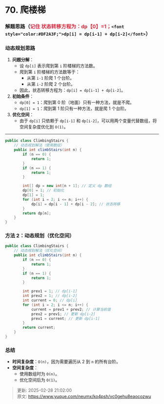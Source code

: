 # 70. 爬楼梯

### 解题思路（<font style="color:#DF2A3F;">记住 状态转移方程为：dp【0】=1；</font>`<font style="color:#DF2A3F;">dp[i] = dp[i-1] + dp[i-2]</font>`）
### 动态规划思路
1. **问题分解**：
    - 设 `dp[i]` 表示爬到第 `i` 阶楼梯的方法数。
    - 爬到第 `i` 阶楼梯的方法数等于：
        * 从第 `i-1` 阶爬 1 个台阶。
        * 从第 `i-2` 阶爬 2 个台阶。
    - 因此，状态转移方程为：`dp[i] = dp[i-1] + dp[i-2]`。
2. **初始条件**：
    - `dp[0] = 1`：爬到第 0 阶（地面）只有一种方法，就是不爬。
    - `dp[1] = 1`：爬到第 1 阶只有一种方法，就是爬 1 个台阶。
3. **优化空间**：
    - 由于 `dp[i]` 只依赖于 `dp[i-1]` 和 `dp[i-2]`，可以用两个变量代替数组，将空间复杂度优化到 `O(1)`。

---

```java
public class ClimbingStairs {
    // 动态规划解法（使用数组）
    public int climbStairs(int n) {
        if (n == 0) {
            return 1;
        }
        if (n == 1) {
            return 1;
        }

        int[] dp = new int[n + 1]; // 定义 dp 数组
        dp[0] = 1; // 初始化
        dp[1] = 1;
        for (int i = 2; i <= n; i++) {
            dp[i] = dp[i - 1] + dp[i - 2]; // 状态转移
        }
        return dp[n];
    }
}
```

### 方法 2：动态规划（优化空间）
```java
public class ClimbingStairs {
    // 动态规划解法（优化空间）
    public int climbStairs(int n) {
        if (n == 0) {
            return 1;
        }
        if (n == 1) {
            return 1;
        }

        int prev1 = 1; // dp[i-1]
        int prev2 = 1; // dp[i-2]
        int current = 0; // dp[i]
        for (int i = 2; i <= n; i++) {
            current = prev1 + prev2; // 计算当前值
            prev2 = prev1; // 更新 dp[i-2]
            prev1 = current; // 更新 dp[i-1]
        }
        return current;
    }
}
```

### 总结
+ **时间复杂度**：`O(n)`，因为需要遍历从 2 到 `n` 的所有台阶。
+ **空间复杂度**：
    - 使用数组时为 `O(n)`。
    - 优化空间后为 `O(1)`。







> 更新: 2025-02-28 21:02:00  
> 原文: <https://www.yuque.com/neumx/ko4psh/vc0gehu8eaocozwu>